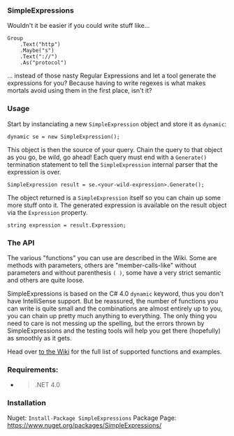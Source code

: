 ### SimpleExpressions

Wouldn't it be easier if you could write stuff like...
    
	Group
		.Text("http")
		.Maybe("s")
		.Text("://")
		.As("protocol")

... instead of those nasty Regular Expressions and let a tool generate the expressions for you? Because having to write regexes is what makes mortals avoid using them in the first place, isn't it?

### Usage

Start by instanciating a new `SimpleExpression` object and store it as `dynamic`:

    dynamic se = new SimpleExpression();

This object is then the source of your query. Chain the query to that object as you go, be wild, go ahead! Each query must end with a `Generate()` termination statement to tell the `SimpleExpression` internal parser that the expression is over.

    SimpleExpression result = se.<your-wild-expression>.Generate();
      
The object returned is a `SimpleExpression` itself so you can chain up some more stuff onto it.
The generated expression is available on the result object via the `Expression` property.

    string expression = result.Expression;

### The API

The various "functions" you can use are described in the Wiki. Some are methods with parameters, others are "member-calls-like" without parameters and without parenthesis `( )`, some have a very strict semantic and others are quite loose.

SimpleExpressions is based on the C# 4.0 `dynamic` keyword, thus you don't have IntelliSense support. But be reassured, the number of functions you can write is quite small and the combinations are almost entirely up to you, you can chain up pretty much anything to everything. The only thing you need to care is not messing up the spelling, but the errors thrown by SimpleExpressions and the testing tools will help you get there (hopefully) as smoothly as it gets.

Head over [to the Wiki](https://github.com/Timothep/SimpleExpressions/wiki) for the full list of supported functions and examples.

### Requirements:

* > .NET 4.0

### Installation

Nuget: `Install-Package SimpleExpressions`
Package Page: https://www.nuget.org/packages/SimpleExpressions/